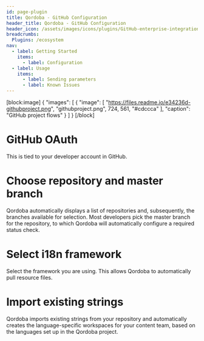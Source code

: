 ```yaml
---
id: page-plugin
title: Qordoba - GitHub Configuration
header_title: Qordoba - GitHub Configuration
header_icon: /assets/images/icons/plugins/GitHub-enterprise-integration.png
breadcrumbs:
  Plugins: /ecosystem
nav:
  - label: Getting Started
    items:
      - label: Configuration
  - label: Usage
    items:
      - label: Sending parameters
      - label: Known Issues
---
```

[block:image]
{
  "images": [
    {
      "image": [
        "https://files.readme.io/e34236d-githubproject.png",
        "githubproject.png",
        724,
        561,
        "#cdccca"
      ],
      "caption": "GitHub project flows"
    }
  ]
}
[/block]
# GitHub OAuth
This is tied to your developer account in GitHub. 

# Choose repository and master branch
Qordoba automatically displays a list of repositories and, subsequently, the branches available for selection. Most developers pick the master branch for the repository, to which Qordoba will automatically configure a required status check.

# Select i18n framework
Select the framework you are using. This allows Qordoba to automatically pull resource files.

# Import existing strings
Qordoba imports existing strings from your repository and automatically creates the language-specific workspaces for your content team, based on the languages set up in the Qordoba project.

